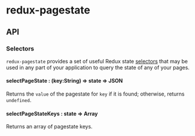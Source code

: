 # redux-pagestate

## API

### Selectors

`redux-pagestate` provides a set of useful Redux state
[selectors](http://redux.js.org/docs/recipes/ComputingDerivedData.html) that may be used in any part of your application
to query the state of any of your pages.

#### selectPageState : (key:String) => state => JSON
Returns the `value` of the pagestate for `key` if it is found; otherwise, returns `undefined`.

#### selectPageStateKeys : state => Array<String>
Returns an array of pagestate keys.
